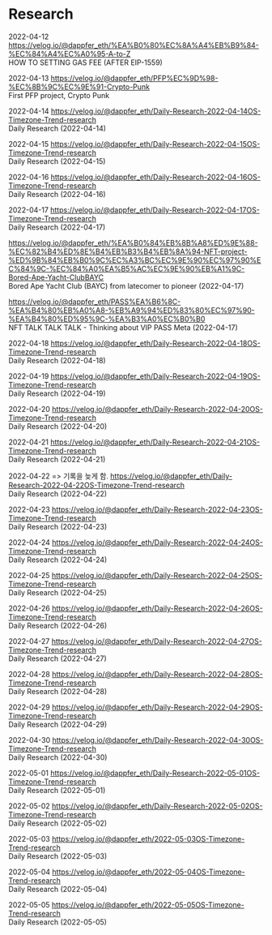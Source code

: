 # Research

2022-04-12
https://velog.io/@dappfer_eth/%EA%B0%80%EC%8A%A4%EB%B9%84-%EC%84%A4%EC%A0%95-A-to-Z
</br> HOW TO SETTING GAS FEE (AFTER EIP-1559)

2022-04-13
https://velog.io/@dappfer_eth/PFP%EC%9D%98-%EC%8B%9C%EC%9E%91-Crypto-Punk 
</br> First PFP project, Crypto Punk

2022-04-14
https://velog.io/@dappfer_eth/Daily-Research-2022-04-14OS-Timezone-Trend-research
</br> Daily Research (2022-04-14)

2022-04-15
https://velog.io/@dappfer_eth/Daily-Research-2022-04-15OS-Timezone-Trend-research
</br> Daily Research (2022-04-15)

2022-04-16
https://velog.io/@dappfer_eth/Daily-Research-2022-04-16OS-Timezone-Trend-research
</br> Daily Research (2022-04-16)

2022-04-17
https://velog.io/@dappfer_eth/Daily-Research-2022-04-17OS-Timezone-Trend-research
</br> Daily Research (2022-04-17)

https://velog.io/@dappfer_eth/%EA%B0%84%EB%8B%A8%ED%9E%88-%EC%82%B4%ED%8E%B4%EB%B3%B4%EB%8A%94-NFT-project-%ED%9B%84%EB%B0%9C%EC%A3%BC%EC%9E%90%EC%97%90%EC%84%9C-%EC%84%A0%EA%B5%AC%EC%9E%90%EB%A1%9C-Bored-Ape-Yacht-ClubBAYC
</br> Bored Ape Yacht Club (BAYC) from latecomer to pioneer (2022-04-17)

https://velog.io/@dappfer_eth/PASS%EA%B6%8C-%EA%B4%80%EB%A0%A8-%EB%A9%94%ED%83%80%EC%97%90-%EA%B4%80%ED%95%9C-%EA%B3%A0%EC%B0%B0
</br> NFT TALK TALK TALK - Thinking about VIP PASS Meta (2022-04-17)

2022-04-18
https://velog.io/@dappfer_eth/Daily-Research-2022-04-18OS-Timezone-Trend-research
</br> Daily Research (2022-04-18)

2022-04-19
https://velog.io/@dappfer_eth/Daily-Research-2022-04-19OS-Timezone-Trend-research
</br> Daily Research (2022-04-19)

2022-04-20
https://velog.io/@dappfer_eth/Daily-Research-2022-04-20OS-Timezone-Trend-research
</br> Daily Research (2022-04-20)

2022-04-21
https://velog.io/@dappfer_eth/Daily-Research-2022-04-21OS-Timezone-Trend-research
</br> Daily Research (2022-04-21)

2022-04-22 => 기록을 늦게 함.
https://velog.io/@dappfer_eth/Daily-Research-2022-04-22OS-Timezone-Trend-research
</br> Daily Research (2022-04-22)

2022-04-23
https://velog.io/@dappfer_eth/Daily-Research-2022-04-23OS-Timezone-Trend-research
</br> Daily Research (2022-04-23)

2022-04-24
https://velog.io/@dappfer_eth/Daily-Research-2022-04-24OS-Timezone-Trend-research
</br> Daily Research (2022-04-24)

2022-04-25
https://velog.io/@dappfer_eth/Daily-Research-2022-04-25OS-Timezone-Trend-research
</br> Daily Research (2022-04-25)

2022-04-26
https://velog.io/@dappfer_eth/Daily-Research-2022-04-26OS-Timezone-Trend-research
</br> Daily Research (2022-04-26)

2022-04-27
https://velog.io/@dappfer_eth/Daily-Research-2022-04-27OS-Timezone-Trend-research
</br> Daily Research (2022-04-27)

2022-04-28
https://velog.io/@dappfer_eth/Daily-Research-2022-04-28OS-Timezone-Trend-research
</br> Daily Research (2022-04-28)

2022-04-29
https://velog.io/@dappfer_eth/Daily-Research-2022-04-29OS-Timezone-Trend-research
</br> Daily Research (2022-04-29)

2022-04-30
https://velog.io/@dappfer_eth/Daily-Research-2022-04-30OS-Timezone-Trend-research
</br> Daily Research (2022-04-30)

2022-05-01
https://velog.io/@dappfer_eth/Daily-Research-2022-05-01OS-Timezone-Trend-research
</br> Daily Research (2022-05-01)

2022-05-02
https://velog.io/@dappfer_eth/Daily-Research-2022-05-02OS-Timezone-Trend-research
</br> Daily Research (2022-05-02)

2022-05-03
https://velog.io/@dappfer_eth/2022-05-03OS-Timezone-Trend-research
</br> Daily Research (2022-05-03)

2022-05-04
https://velog.io/@dappfer_eth/2022-05-04OS-Timezone-Trend-research
</br> Daily Research (2022-05-04)

2022-05-05
https://velog.io/@dappfer_eth/2022-05-05OS-Timezone-Trend-research
</br> Daily Research (2022-05-05)
